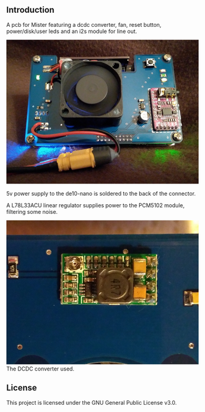 ## Introduction
A pcb for Mister featuring a dcdc converter, fan, reset button, power/disk/user leds and an i2s module for line out.

![top](top.jpg?raw=true "top")

5v power supply to the de10-nano is soldered to the back of the connector.

A L78L33ACU linear regulator supplies power to the PCM5102 module, filtering some noise.

![dcdc](dcdc.jpg?raw=true "dcdc")
The DCDC converter used.

## License
This project is licensed under the GNU General Public License v3.0.
